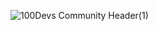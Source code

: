 ![100Devs Community Header(1)](https://pbs.twimg.com/card_img/1589438369494315008/GEokF0bG?format=png&name=360x360)
